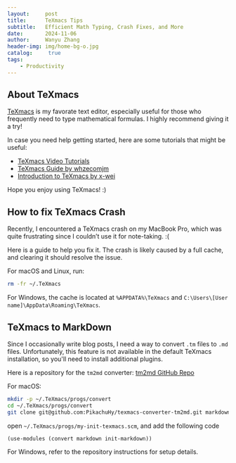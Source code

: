 ```yaml
---
layout:     post
title:      TeXmacs Tips
subtitle:   Efficient Math Typing, Crash Fixes, and More
date:       2024-11-06
author:     Wanyu Zhang
header-img: img/home-bg-o.jpg
catalog: 	 true
tags:
    - Productivity
---
```


## About TeXmacs

[TeXmacs](https://www.texmacs.org/tmweb/home/welcome.en.html) is my favorate text editor, especially useful for those who frequently need to type mathematical formulas. I highly recommend giving it a try!

In case you need help getting started, here are some tutorials that might be useful:

- [TeXmacs Video Tutorials](https://www.texmacs.org/tmweb/home/videos.en.html)
- [TeXmacs Guide by whzecomjm](https://whzecomjm.com/p/2021/04/texmacs/)
- [Introduction to TeXmacs by x-wei](https://x-wei.github.io/soft/TeXmacs_intro.html)

Hope you enjoy using TeXmacs! :)

## How to fix TeXmacs Crash

Recently, I encountered a TeXmacs crash on my MacBook Pro, which was quite frustrating since I couldn’t use it for note-taking. :(

Here is a guide to help you fix it. The crash is likely caused by a full cache, and clearing it should resolve the issue.

For macOS and Linux, run:

```bash
rm -fr ~/.TeXmacs
```

For Windows, the cache is located at `%APPDATA%\TeXmacs` and `C:\Users\[User name]\AppData\Roaming\TeXmacs`.

## TeXmacs to MarkDown

Since I occasionally write blog posts, I need a way to convert `.tm` files to `.md` files. Unfortunately, this feature is not available in the default TeXmacs installation, so you'll need to install additional plugins.

Here is a repository for the `tm2md` converter: [tm2md GitHub Repo](https://github.com/PikachuHy/texmacs-converter-tm2md)

For macOS:

```bash
mkdir -p ~/.TeXmacs/progs/convert
cd ~/.TeXmacs/progs/convert
git clone git@github.com:PikachuHy/texmacs-converter-tm2md.git markdown
```

open `~/.TeXmacs/progs/my-init-texmacs.scm`, and add the following code

```scheme
(use-modules (convert markdown init-markdown))
```

For Windows, refer to the repository instructions for setup details.